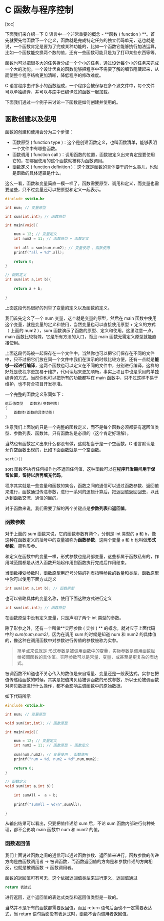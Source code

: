 # C 函数与程序控制

[toc]

下面我们来介绍一下 C 语言中一个非常重要的概念 - **函数 ( function ) **。首先就要先给函数下一个定义，函数就是完成特定任务的独立代码单元，这也就是说，一个函数肯定是要为了完成某种功能的，比如一个函数它能够执行加法运算，比如一个函数能交换两个数的值，还有一些函数可能只是为了打印某些东西等等。

函数也可以把很多大的任务拆分成一个个小的任务，通过设计每个小的任务来完成一个大的功能。一个设计优良的函数能够把程序中不需要了解的细节隐藏起来，从而使整个程序结构更加清晰，降低程序的修改难度。

 C 语言程序由许多小的函数组成，一个程序会被保存在多个源文件中，每个文件可以单独编译，并可以与库中已编译过的函数一起加载。

下面我们通过一个例子来讨论一下函数是如何创建并使用的。

## 函数创建以及使用

函数的创建和使用会分为三个步骤：

* 函数原型 ( function type )：这个是创建函数定义，也叫函数清单，能够表明一个文件中有哪些函数。
* 函数调用 ( function call )：调用函数的位置，函数被定义出来肯定是要使用它的，在哪里使用的这个函数就被称为函数调用。
* 函数定义 ( function definition )：这个就是函数的具体要干的什么事儿，也就是函数的具体逻辑是什么。

这么一看，函数和变量简直一模一样了，函数需要原型、调用和定义，而变量也需要这些，只不过变量还可以把原型和定义一起表示。

```C
#include <stdio.h>

int num; // 变量原型 

int sum(int,int); // 函数原型 

int main(void){

	num = 12; // 变量定义 
	int num2 = 11; // 函数原型 + 函数定义 
	
	int all = sum(num,num2); // 变量使用 ，函数使用 
	printf("all = %d",all);
	
	return 0;
} 

// 函数定义 
int sum(int a,int b){
	
	return a + b;
	
}
```

上面这段代码很好的列举了变量的定义以及函数的定义。

我们首先定义了一个 num 变量，这个就是变量的原型，然后在 main 函数中使用这个变量，就是变量的定义和使用，当然变量也可以直接使用原型 + 定义的方式（ 上面的 num2 ），sum 函数演示了函数的原型、定义和使用。这里注意一点，main 函数比较特殊，它是所有方法的入口，而且 main 函数无需定义原型就能直接使用。

上面这段代码被一起保存在一个文件中，当然你也可以把它们保存在不同的文件中，只不过把它们放在同一个文件中我们在演示的时候比较方便，还有一点就是**能够一起进行编译**，这两个函数也可以定义在不同的文件中，分别进行编译，这样的好处是使程序更加易于维护，代码读起来更加顺畅，事实上项目中也是采用的单独编译的方式。当然你也可以把所有的功能都写在 main 函数中，只不过这样不易于维护，也不符合项目开发标准。

一个完整的函数定义形同如下：

```c
返回值类型	函数名(参数列表)
{
    函数体(函数的具体功能)
}
```

注意我们上面说的只是一个完整的函数定义，而不是每个函数必须都要有返回值类型、参数列表、函数体，只有函数名是必须的（这个肯定好理解）。

当然也有函数定义出来什么都没有做，这就相当于是一个空函数，C 语言默认是允许空函数出现的，比如下面函数就是一个空函数。

```c
sort(){}
```

sort 函数不执行任何操作也不返回任何值，这种函数可以在**程序开发期间用于保留位置，留待以后再填充代码**。

程序其实就是一些变量和函数的集合，函数之间的通信可以通过函数参数、返回值来进行，函数通过传递参数，进行一系列的逻辑计算后，把返回值返回回去，以此达到函数交流、通信的目的。

对于函数来说，我们需要了解的两个关键点是**参数列表**和**返回值**。

### 函数参数

对于上面的 sum 函数来说，它的函数参数有两个，分别是 int 类型的 a 和 b，像这种在函数定义的括号中的变量被称为**函数参数**，这两个变量 a 和 b 也叫做**形式参数**，简称形参。

和定义在函数中的变量一样，形式参数也是局部变量，这些都属于函数私有的，作用域范围都是从进入函数开始起作用到函数执行完成后作用结束。

当函数接受参数时，函数原型用逗号分隔的列表指明参数的数量和类型，函数原型中你可以使用下面方式定义

```c
int sum(int a,int b); // 函数原型
```

也可以省略具体的变量名称，使用下面这种方式进行定义

```c
int sum(int,int); // 函数原型
```

在函数原型中没有定义变量，只是声明了两个 int 类型的参数。

除了形参之外，还有一个叫做**实际参数 ( 实参 ) ** 的概念，就对应于上面代码中的 *sum(num,num2)*，因为在调用 sum 的时候是知道 num 和 num2 的具体值的，像这种在调用函数中对参数进行传值的参数被称为实参。

>简单点来说就是 形式参数是被调用函数中的变量，实际参数是调用函数赋给被调函数的具体值。实际参数可以是常量、变量，或甚至是更复杂的表达式。

被调函数不知道也不关心传入的数值是来自常量、变量还是一般表达式。实参在把值传递给函数的时候，其实是把值拷贝给被调函数的形式参数，所以无论被调函数对拷贝数据进行什么操作，都不会影响主调函数中的原始数据。

如下代码所示

```c
#include <stdio.h>

int num; // 变量原型 

void sum(int,int); // 函数原型 

int main(void){

	num = 12; // 变量定义 
	int num2 = 11; // 函数原型 + 函数定义 
	
	sum(num,num2); // 变量使用 ，函数使用 
	printf("num = %d, num2 = %d",num,num2);
	
	return 0;
} 

// 函数定义 
void sum(int a,int b){
	
	int sumAll =  a + b;
	
	printf("sumAll = %d\n",sumAll);
	
}
```

从输出结果可以看出，只要把值传递给 sum 后，不论 sum 函数内部进行何种处理，都不会影响 main 函数中 num 和 num2 的值。

### 函数返回值

我们上面说过函数之间的通信可以通过函数参数、返回值来进行。函数参数的传递方向是由函数调用者 -> 被调函数，而函数返回值的方向是和参数传递的方向相反，也就是被调函数 -> 函数调用者。













函数的返回值可有可无，这个依据返回值类型来进行定义，返回值通过

```c
return 表达式
```

进行返回，这个返回值的表达式类型和返回值类型是一致的。

当然并不是所有的函数都需要返回值，而且 return 语句后面也不一定需要表达式，当 return 语句后面没有表达式时，函数不会向调用者返回值。











